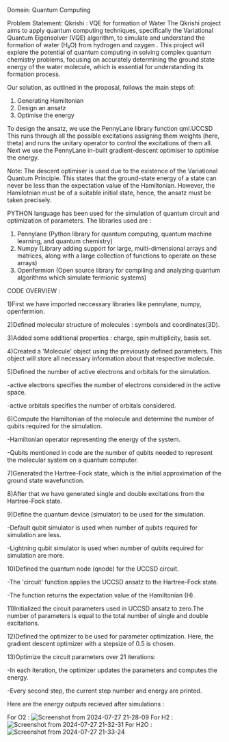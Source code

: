Domain: Quantum Computing

Problem Statement:
Qkrishi : VQE for formation of Water
The Qkrishi project aims to apply quantum computing techniques, specifically
the Variational Quantum Eigensolver (VQE) algorithm, to simulate and
understand the formation of water (H₂O) from hydrogen and oxygen . This
project will explore the potential of quantum computing in solving complex
quantum chemistry problems, focusing on accurately determining the ground
state energy of the water molecule, which is essential for understanding its
formation process.

Our solution, as outlined in the proposal, follows the main steps of:
1) Generating Hamiltonian
2) Design an ansatz
3) Optimise the energy

To design the ansatz, we use the PennyLane library function qml.UCCSD
This runs through all the possible excitations assigning them weights (here, theta) and runs the unitary operator to control the excitations of them all.
Next we use the PennyLane in-built gradient-descent optimiser to optimise the energy.

Note: The descent optimiser is used due to the existence of the Variational Quantum Principle. This states that the ground-state energy of a state can never be less than the expectation value of the Hamiltonian.
However, the Hamilotnian must be of a suitable initial state, hence, the ansatz must be taken precisely.

PYTHON language has been used for the simulation of quantum circuit and optimization of parameters.
The libraries used are :
1) Pennylane (Python library for quantum computing, quantum machine learning, and quantum chemistry)
2) Numpy (Library adding support for large, multi-dimensional arrays and matrices, along with a large collection of functions to operate on these arrays)
3) Openfermion (Open source library for compiling and analyzing quantum algorithms which simulate fermionic systems)

CODE OVERVIEW :

1)First we have imported neccessary libraries like pennylane, numpy, openfermion.

2)Defined molecular structure of molecules : symbols and coordinates(3D).

3)Added some additional properties : charge, spin multiplicity, basis set.

4)Created a 'Molecule' object using the previously defined parameters. This object will store all necessary information about that respective molecule.

5)Defined the number of active electrons and orbitals for the simulation.

   -active electrons specifies the number of electrons considered in the active space. 
   
   -active orbitals specifies the number of orbitals considered.
   
6)Compute the Hamiltonian of the molecule and determine the number of qubits required for the simulation.

   -Hamiltonian operator representing the energy of the system.
   
   -Qubits mentioned in code are the number of qubits needed to represent the molecular system on a quantum computer.
   
7)Generated the Hartree-Fock state, which is the initial approximation of the ground state wavefunction.

8)After that we have generated single and double excitations from the Hartree-Fock state.

9)Define the quantum device (simulator) to be used for the simulation.

   -Default qubit simulator is used when number of qubits required for simulation are less.
   
   -Lightning qubit simulator is used when number of qubits required for simulation are more.
   
10)Defined the quantum node (qnode) for the UCCSD circuit.

   -The 'circuit' function applies the UCCSD ansatz to the Hartree-Fock state. 
   
   -The function returns the expectation value of the Hamiltonian (H).
   
11)Initialized the circuit parameters used in UCCSD ansatz to zero.The number of parameters is equal to the total number of single and double excitations.

12)Defined the optimizer to be used for parameter optimization. Here, the gradient descent optimizer with a stepsize of 0.5 is chosen.

13)Optimize the circuit parameters over 21 iterations:

   -In each iteration, the optimizer updates the parameters and computes the energy.
   
   -Every second step, the current step number and energy are printed.

Here are the energy outputs recieved after simulations : 

For O2 : ![Screenshot from 2024-07-27 21-28-09](https://github.com/user-attachments/assets/b19dc122-4a21-490a-b84c-2a3a80501469)
For H2 : ![Screenshot from 2024-07-27 21-32-31](https://github.com/user-attachments/assets/37f7192b-668e-40bf-9c2b-7c3ead13f166)
For H2O : ![Screenshot from 2024-07-27 21-33-24](https://github.com/user-attachments/assets/5d7672db-ebb5-4bec-b444-f12c3fa5d305)
